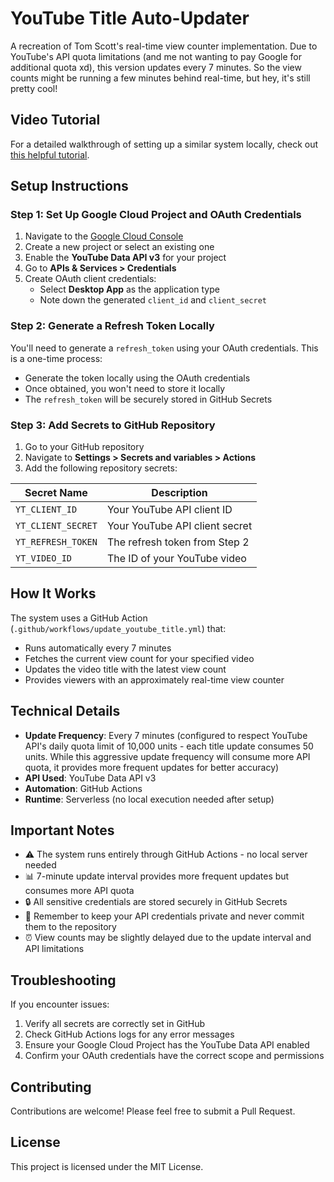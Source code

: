 # YouTube Title Auto-Updater

A recreation of Tom Scott's real-time view counter implementation. Due to YouTube's API quota limitations (and me not wanting to pay Google for additional quota xd), this version updates every 7 minutes. So the view counts might be running a few minutes behind real-time, but hey, it's still pretty cool!

## Video Tutorial
For a detailed walkthrough of setting up a similar system locally, check out [this helpful tutorial](https://www.youtube.com/watch?v=QuUKE4cw4Y8).

## Setup Instructions

### Step 1: Set Up Google Cloud Project and OAuth Credentials

1. Navigate to the [Google Cloud Console](https://console.cloud.google.com)
2. Create a new project or select an existing one
3. Enable the **YouTube Data API v3** for your project
4. Go to **APIs & Services > Credentials**
5. Create OAuth client credentials:
   - Select **Desktop App** as the application type
   - Note down the generated `client_id` and `client_secret`

### Step 2: Generate a Refresh Token Locally

You'll need to generate a `refresh_token` using your OAuth credentials. This is a one-time process:
- Generate the token locally using the OAuth credentials
- Once obtained, you won't need to store it locally
- The `refresh_token` will be securely stored in GitHub Secrets

### Step 3: Add Secrets to GitHub Repository

1. Go to your GitHub repository
2. Navigate to **Settings > Secrets and variables > Actions**
3. Add the following repository secrets:

| Secret Name | Description |
|------------|-------------|
| `YT_CLIENT_ID` | Your YouTube API client ID |
| `YT_CLIENT_SECRET` | Your YouTube API client secret |
| `YT_REFRESH_TOKEN` | The refresh token from Step 2 |
| `YT_VIDEO_ID` | The ID of your YouTube video |

## How It Works

The system uses a GitHub Action (`.github/workflows/update_youtube_title.yml`) that:
- Runs automatically every 7 minutes
- Fetches the current view count for your specified video
- Updates the video title with the latest view count
- Provides viewers with an approximately real-time view counter

## Technical Details

- **Update Frequency**: Every 7 minutes (configured to respect YouTube API's daily quota limit of 10,000 units - each title update consumes 50 units. While this aggressive update frequency will consume more API quota, it provides more frequent updates for better accuracy)
- **API Used**: YouTube Data API v3
- **Automation**: GitHub Actions
- **Runtime**: Serverless (no local execution needed after setup)

## Important Notes

- ⚠️ The system runs entirely through GitHub Actions - no local server needed
- 📊 7-minute update interval provides more frequent updates but consumes more API quota
- 🔒 All sensitive credentials are stored securely in GitHub Secrets
- 📝 Remember to keep your API credentials private and never commit them to the repository
- ⏰ View counts may be slightly delayed due to the update interval and API limitations

## Troubleshooting

If you encounter issues:
1. Verify all secrets are correctly set in GitHub
2. Check GitHub Actions logs for any error messages
3. Ensure your Google Cloud Project has the YouTube Data API enabled
4. Confirm your OAuth credentials have the correct scope and permissions

## Contributing

Contributions are welcome! Please feel free to submit a Pull Request.

## License

This project is licensed under the MIT License.
